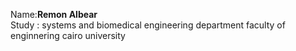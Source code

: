 
Name:__Remon Albear__  
Study : systems and biomedical engineering department  faculty of enginnering cairo university  


